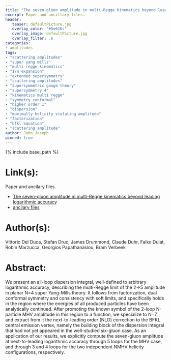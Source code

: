 ```yaml
---
title: "The seven-gluon amplitude in multi-Regge kinematics beyond leading logarithmic accuracy"
excerpt: Paper and ancillary files.
header:
   teaser: defaultPicture.jpg
   overlay_color: "#5e616c"
   overlay_image: defaultPicture.jpg
   overlay_filter: .6
categories:
- amplitudes
tags:
- "scattering amplitudes"
- "super yang mills"
- "multi regge kinematics"
- "1/n expansion"
- "extended supersymmetry"
- "scattering amplitudes"
- "supersymmetric gauge theory"
- "supersymmetry 4"
- "kinematics multi regge"
- "symmetry conformal"
- "higher order 1"
- "dispersion"
- "maximally helicity violating amplitude"
- "factorization"
- "bfkl equation"
- "scattering amplitude"
author: John_Joseph
pinned: true
---
```

{% include base_path %}

# Link(s):
Paper and ancilary files.
  * [The seven-gluon amplitude in multi-Regge kinematics beyond leading logarithmic accuracy](https://arxiv.org/abs/1801.10605)
  * [ancilary files](https://arxiv.org/src/1801.10605/anc)

# Author(s):
Vittorio Del Duca, Stefan Druc, James Drummond, Claude Duhr, Falko Dulat, Robin Marzucca, Georgios Papathanasiou, Bram Verbeek

# Abstract:
We present an all-loop dispersion integral, well-defined to arbitrary logarithmic accuracy, describing the multi-Regge limit of the 2->5 amplitude in planar N=4 super Yang-Mills theory. It follows from factorization, dual conformal symmetry and consistency with soft limits, and specifically holds in the region where the energies of all produced particles have been analytically continued. After promoting the known symbol of the 2-loop N-particle MHV amplitude in this region to a function, we specialize to N=7, and extract from it the next-to-leading order (NLO) correction to the BFKL central emission vertex, namely the building block of the dispersion integral that had not yet appeared in the well-studied six-gluon case. As an application of our results, we explicitly compute the seven-gluon amplitude at next-to-leading logarithmic accuracy through 5 loops for the MHV case, and through 3 and 4 loops for the two independent NMHV helicity configurations, respectively.
